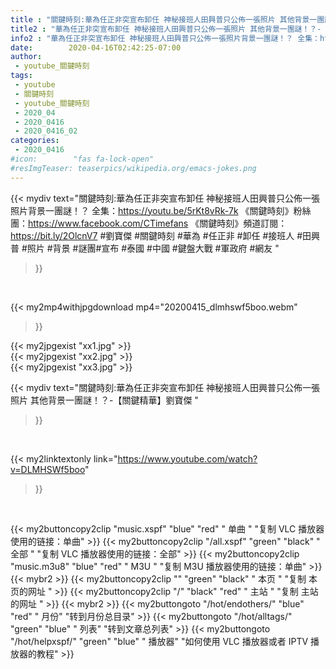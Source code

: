 ```yaml
---
title : "關鍵時刻:華為任正非突宣布卸任 神秘接班人田興普只公佈一張照片 其他背景一團謎！？-【關鍵精華】劉寶傑 "
title2 : "華為任正非突宣布卸任 神秘接班人田興普只公佈一張照片 其他背景一團謎！？-【關鍵精華】劉寶傑 "
info2 : "華為任正非突宣布卸任 神秘接班人田興普只公佈一張照片背景一團謎！？ 全集：https://youtu.be/5rKt8vRk-7k  《關鍵時刻》粉絲團：https://www.facebook.com/CTimefans 《關鍵時刻》頻道訂閱：https://bit.ly/2OlcnV7  #劉寶傑 #關鍵時刻 #華為 #任正非 #卸任 #接班人 #田興普 #照片 #背景 #謎團#宣布 #泰國 #中國 #鍵盤大戰 #軍政府 #網友 "
date:        2020-04-16T02:42:25-07:00
author:
 - youtube_關鍵時刻
tags:
 - youtube
 - 關鍵時刻
 - youtube_關鍵時刻
 - 2020_04
 - 2020_0416
 - 2020_0416_02
categories:
 - 2020_0416
#icon:        "fas fa-lock-open"
#resImgTeaser: teaserpics/wikipedia.org/emacs-jokes.png
---
```


{{< mydiv text="關鍵時刻:華為任正非突宣布卸任 神秘接班人田興普只公佈一張照片背景一團謎！？ 全集：https://youtu.be/5rKt8vRk-7k  《關鍵時刻》粉絲團：https://www.facebook.com/CTimefans 《關鍵時刻》頻道訂閱：https://bit.ly/2OlcnV7  #劉寶傑 #關鍵時刻 #華為 #任正非 #卸任 #接班人 #田興普 #照片 #背景 #謎團#宣布 #泰國 #中國 #鍵盤大戰 #軍政府 #網友 "
>}}
<br>


{{< my2mp4withjpgdownload mp4="20200415_dlmhswf5boo.webm"
>}}

{{< my2jpgexist "xx1.jpg" >}}<br>
{{< my2jpgexist "xx2.jpg" >}}<br>
{{< my2jpgexist "xx3.jpg" >}}<br>



{{< mydiv text="關鍵時刻:華為任正非突宣布卸任 神秘接班人田興普只公佈一張照片 其他背景一團謎！？-【關鍵精華】劉寶傑 "
>}}
<br>

{{< my2linktextonly link="https://www.youtube.com/watch?v=DLMHSWf5boo"
>}}


<br>

{{< my2buttoncopy2clip "music.xspf"        "blue"   "red"    " 单曲 "  "复制 VLC 播放器使用的链接：单曲" >}} {{< my2buttoncopy2clip "/all.xspf"         "green"  "black"  " 全部 "  "复制 VLC 播放器使用的链接：全部" >}} {{< my2buttoncopy2clip "music.m3u8"        "blue"   "red"    " M3U  "    "复制 M3U 播放器使用的链接：单曲" >}} {{< mybr2 >}} {{< my2buttoncopy2clip ""                  "green"  "black"  " 本页 "    "复制 本页的网址 " >}} {{< my2buttoncopy2clip "/"                 "black"  "red"    " 主站 "    "复制 主站的网址 " >}} {{< mybr2 >}} {{< my2buttongoto      "/hot/endothers/"   "blue"   "red"    " 月份"   "转到月份总目录" >}} {{< my2buttongoto      "/hot/alltags/"     "green"  "blue"   " 列表"   "转到文章总列表" >}} {{< my2buttongoto      "/hot/helpxspf/"    "green"  "blue"   " 播放器" "如何使用 VLC 播放器或者 IPTV 播放器的教程" >}} 
